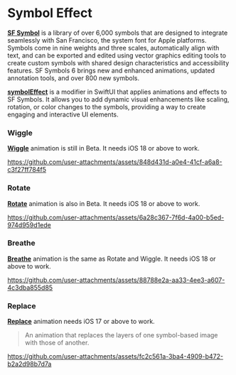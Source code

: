 # Symbol Effect

[**SF Symbol**](https://developer.apple.com/sf-symbols/) is a library of over 6,000 symbols that are designed to integrate seamlessly with San Francisco, the system font for Apple platforms. Symbols come in nine weights and three scales, automatically align with text, and can be exported and edited using vector graphics editing tools to create custom symbols with shared design characteristics and accessibility features. SF Symbols 6 brings new and enhanced animations, updated annotation tools, and over 800 new symbols.

[**symbolEffect**](https://developer.apple.com/documentation/swiftui/view/symboleffect(_:options:value:)) is a modifier in SwiftUI that applies animations and effects to SF Symbols. It allows you to add dynamic visual enhancements like scaling, rotation, or color changes to the symbols, providing a way to create engaging and interactive UI elements. 

### Wiggle
[**Wiggle**](https://developer.apple.com/documentation/symbols/symboleffect/4429718-wiggle) animation is still in Beta. It needs iOS 18 or above to work.

https://github.com/user-attachments/assets/848d431d-a0e4-41cf-a6a8-c3f27ff784f5

### Rotate
[**Rotate**](https://developer.apple.com/documentation/symbols/symboleffect/4429717-rotate) animation is also in Beta. It needs iOS 18 or above to work.

https://github.com/user-attachments/assets/6a28c367-7f6d-4a00-b5ed-974d959d1ede

### Breathe
[**Breathe**](https://developer.apple.com/documentation/symbols/symboleffect/4429716-breathe) animation is the same as Rotate and Wiggle. It needs iOS 18 or above to work.

https://github.com/user-attachments/assets/88788e2a-aa33-4ee3-a607-4c3dba855d85

### Replace
[**Replace**](https://developer.apple.com/documentation/symbols/symboleffect/4197864-replace) animation needs iOS 17 or above to work.
> An animation that replaces the layers of one symbol-based image with those of another.

https://github.com/user-attachments/assets/fc2c561a-3ba4-4909-b472-b2a2d98b7d7a
